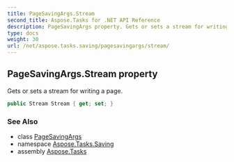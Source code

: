 ```yaml
---
title: PageSavingArgs.Stream
second_title: Aspose.Tasks for .NET API Reference
description: PageSavingArgs property. Gets or sets a stream for writing a page
type: docs
weight: 30
url: /net/aspose.tasks.saving/pagesavingargs/stream/
---
```

## PageSavingArgs.Stream property

Gets or sets a stream for writing a page.

```csharp
public Stream Stream { get; set; }
```

### See Also

* class [PageSavingArgs](../)
* namespace [Aspose.Tasks.Saving](../../pagesavingargs/)
* assembly [Aspose.Tasks](../../../)


